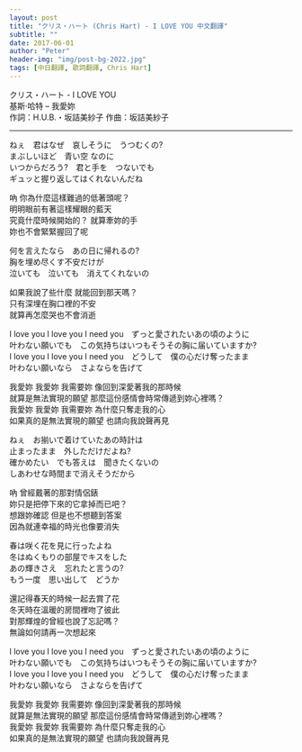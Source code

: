```yaml
---
layout: post
title: "クリス・ハート (Chris Hart) - I LOVE YOU 中文翻譯"
subtitle: ""
date: 2017-06-01
author: "Peter"
header-img: "img/post-bg-2022.jpg"
tags: [中日翻譯, 歌詞翻譯, Chris Hart]
---
```


クリス・ハート - I LOVE YOU  
基斯·哈特 – 我愛妳  
作詞：H.U.B.・坂詰美紗子 作曲：坂詰美紗子

---

ねぇ　君はなぜ　哀しそうに　うつむくの?  
まぶしいほど　青い空 なのに  
いつからだろう?　君と手を　つないでも  
ギュッと握り返してはくれないんだね  
  
吶 你為什麼這樣難過的低著頭呢？  
明明眼前有著這樣耀眼的藍天  
究竟什麼時候開始的？ 就算牽妳的手  
妳也不會緊緊握回了呢  
  
何を言えたなら　あの日に帰れるの?  
胸を埋め尽くす不安だけが  
泣いても　泣いても　消えてくれないの  
  
如果我說了些什麼 就能回到那天嗎？  
只有深埋在胸口裡的不安  
就算再怎麼哭也不會消逝  
  
I love you I love you I need you　ずっと愛されたいあの頃のように  
叶わない願いでも　この気持ちはいつもそうその胸に届いていますか?  
I love you I love you I need you　どうして　僕の心だけ奪ったまま  
叶わない願いなら　さよならを告げて  
  
我愛妳 我愛妳 我需要妳 像回到深愛著我的那時候  
就算是無法實現的願望 那麼這份感情會時常傳遞到妳心裡嗎？  
我愛妳 我愛妳 我需要妳 為什麼只奪走我的心  
如果真的是無法實現的願望 也請向我說聲再見  
  
ねぇ　お揃いで着けていたあの時計は  
止まったまま　外しただけだよね?  
確かめたい　でも答えは　聞きたくないの  
しあわせな時間まで消えそうだから  
  
吶 曾經戴著的那對情侶錶  
妳只是把停下來的它拿掉而已吧？  
想跟妳確認 但是也不想聽到答案  
因為就連幸福的時光也像要消失  
  
春は咲く花を見に行ったよね  
冬はぬくもりの部屋でキスをした  
あの輝きさえ　忘れたと言うの?  
もう一度　思い出して　どうか  
  
還記得春天的時候一起去賞了花  
冬天時在溫暖的房間裡吻了彼此  
對那輝煌的曾經也說了忘記嗎？  
無論如何請再一次想起來  
  
I love you I love you I need you　ずっと愛されたいあの頃のように  
叶わない願いでも　この気持ちはいつもそうその胸に届いていますか?  
I love you I love you I need you　どうして　僕の心だけ奪ったまま  
叶わない願いなら　さよならを告げて  
  
我愛妳 我愛妳 我需要妳 像回到深愛著我的那時候  
就算是無法實現的願望 那麼這份感情會時常傳遞到妳心裡嗎？  
我愛妳 我愛妳 我需要妳 為什麼只奪走我的心  
如果真的是無法實現的願望 也請向我說聲再見  